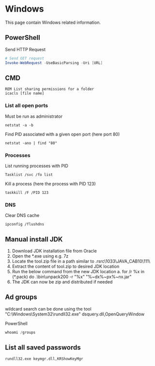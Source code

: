 # Windows

This page contain Windows related information.

## PowerShell

Send HTTP Request

```POWERSHELL
# Send GET request
Invoke-WebRequest -UseBasicParsing -Uri [URL]
```

## CMD

```CMD
REM List sharing permissions for a folder
icacls [file name]
```

### List all open ports

Must be run as administrator

```CMD
netstat -a -b
```

Find PID associated with a given open port (here port 80)

```CMD
netstat -ano | find "80"
```

### Processes

List running processes with PID

```CMD
Tasklist /svc /fo list
```

Kill a process (here the process with PID 123)

```CMD
taskkill /F /PID 123
```

### DNS

Clear DNS cache

```CMD
ipconfig /flushdns
```

## Manual install JDK

1. Download JDK installation file from Oracle
2. Open the *.exe using e.g. 7z
3. Locate the tool.zip file in a path similar to \.rsrc\1033\JAVA_CAB10\111\
4. Extract the content of tool.zip to desired JDK location
5. Run the below command from the new JDK location 
    a. for /r %x in (*.pack) do .\bin\unpack200 -r "%x" "%~dx%~px%~nx.jar"
6. The JDK can now be zip and distributed if needed

## Ad groups

wildcard search can be done using the tool
"C:\Windows\System32\rundll32.exe" dsquery.dll,OpenQueryWindow

PowerShell

```powershell
whoami /groups
```

## List all saved passwords

````CMD
rundll32.exe keymgr.dll,KRShowKeyMgr
````
